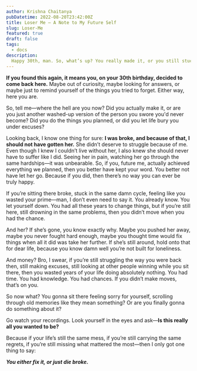 ```yaml
---
author: Krishna Chaitanya
pubDatetime: 2022-08-20T23:42:00Z
title: Loser Me – A Note to My Future Self
slug: Loser-Me
featured: true
draft: false
tags:
  - docs
description:
  Happy 30th, man. So, what’s up? You really made it, or you still stuck in the same old mess? Did you get everything we planned, or did life humble you again? You reading this to smile, or to regret? Whatever it is—you already know.
---
```

 
**If you found this again, it means you, on your 30th birthday, decided to come back here.** Maybe out of curiosity, maybe looking for answers, or maybe just to remind yourself of the things you tried to forget. Either way, here you are.  

So, tell me—where the hell are you now? Did you actually make it, or are you just another washed-up version of the person you swore you'd never become? Did you do the things you planned, or did you let life bury you under excuses?  

Looking back, I know one thing for sure: **I was broke, and because of that, I should not have gotten her.** She didn’t deserve to struggle because of me. Even though I knew I couldn’t live without her, I also knew she should never have to suffer like I did. Seeing her in pain, watching her go through the same hardships—it was unbearable. So, if you, future me, actually achieved everything we planned, then you better have kept your word. You better not have let her go. Because if you did, then there’s no way you can ever be truly happy.  

If you’re sitting there broke, stuck in the same damn cycle, feeling like you wasted your prime—man, I don’t even need to say it. You already know. You let yourself down. You had all these years to change things, but if you’re still here, still drowning in the same problems, then you didn’t move when you had the chance.  

And her? If she’s gone, you know exactly why. Maybe you pushed her away, maybe you never fought hard enough, maybe you thought time would fix things when all it did was take her further. If she’s still around, hold onto that for dear life, because you know damn well you’re not built for loneliness.  

And money? Bro, I swear, if you’re still struggling the way you were back then, still making excuses, still looking at other people winning while you sit there, then you wasted years of your life doing absolutely nothing. You had time. You had knowledge. You had chances. If you didn’t make moves, that’s on you.  

So now what? You gonna sit there feeling sorry for yourself, scrolling through old memories like they mean something? Or are you finally gonna do something about it?  

Go watch your recordings. Look yourself in the eyes and ask—**Is this really all you wanted to be?**  

Because if your life’s still the same mess, if you’re still carrying the same regrets, if you’re still missing what mattered the most—then I only got one thing to say:  

***You either fix it, or just die broke.***